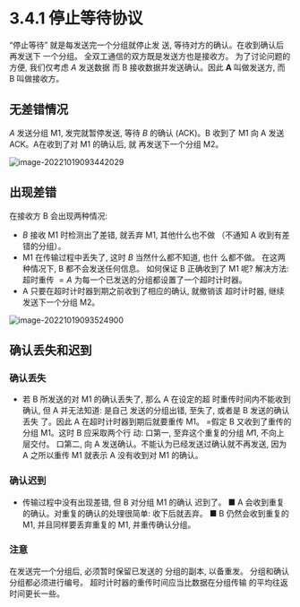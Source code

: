 # 3.4.1 停止等待协议

“停止等待” 就是每发送完一个分组就停止发 送, 等待对方的确认。在收到确认后再发送下 一个分组。
全双工通信的双方既是发送方也是接收方。 为了讨论问题的方便, 我们仅考虑 $A$ 发送数据 而 B 接收数据并发送确认。因此 $\mathbf{A}$ 叫做发送方, 而 B 叫做接收方。

## 无差错情况

$A$ 发送分组 M1, 发完就暂停发送, 等待 $B$ 的确认 (ACK)。B 收到了 M1 向 A 发送 ACK。A在收到了对 M1 的确认后, 就 再发送下一个分组 M2。

![image-20221019093442029](https://mypic-1312707183.cos.ap-nanjing.myqcloud.com/image-20221019093442029.png)

## 出现差错

在接收方 B 会出现两种情况:
- $B$ 接收 M1 时检测出了差错, 就丢弃 M1, 其他什么也不做 （不通知 A 收到有差错的分组）。
- M1 在传输过程中丢失了, 这时 $B$ 当然什么都不知道, 也什 么都不做。
在这两种情况下, B 都不会发送任何信息。
如何保证 B 正确收到了 M1 呢?
解决方法: 超时重传
$=A$ 为每一个已发送的分组都设置了一个超时计时器。
- A 只要在超时计时器到期之前收到了相应的确认, 就撤销该 超时计时器, 继续发送下一个分组 M2。

![image-20221019093524900](https://mypic-1312707183.cos.ap-nanjing.myqcloud.com/image-20221019093524900.png)

## 确认丢失和迟到

### 确认丢失

- 若 B 所发送的对 M1 的确认丢失了, 那么 A 在设定的超 时重传时间内不能收到确认, 但 A 并无法知道: 是自己 发送的分组出错, 至失了, 或者是 B 发送的确认丢失 了。因此 A 在超时计时器到期后就要重传 M1。
=假定 B 又收到了重传的分组 M1。这时 B 应采取两个行 动:
口第一, 至弃这个重复的分组 $M 1$, 不向上层交付。
口第二, 向 A 发送确认。不能认为已经发送过确认就不再发送, 因为 $\mathrm{A}$ 之所以重传 $\mathrm{M} 1$ 就表示 $\mathrm{A}$ 没有收到对 $\mathrm{M} 1$ 的确认。

### 确认迟到

- 传输过程中没有出现差错, 但 B 对分组 M1 的确认 迟到了。
■ A 会收到重复的确认。对重复的确认的处理很简单: 收下后就丟弃。
■ B 仍然会收到重复的 M1, 并且同样要丢弃重复的 M1, 并重传确认分组。

### 注意

在发送完一个分组后, 必须暂时保留已发送的 分组的副本, 以备重发。
分组和确认分组都必须进行编号。
超时计时器的重传时间应当比数据在分组传输 的平均往返时间更长一些。
